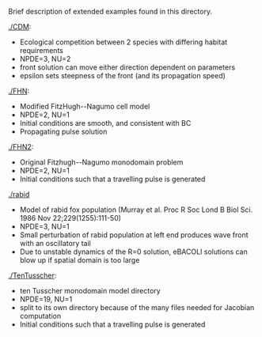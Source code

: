 Brief description of extended examples found in this directory.

[./CDM](./CDM):

-   Ecological competition between 2 species with differing habitat requirements
-   NPDE=3, NU=2
-   front solution can move either direction dependent on parameters
-   epsilon sets steepness of the front (and its propagation speed)

[./FHN](./FHN):

-   Modified FitzHugh--Nagumo cell model
-   NPDE=2, NU=1
-   Initial conditions are smooth, and consistent with BC
-   Propagating pulse solution

[./FHN2](./FHN2):

-   Original Fitzhugh--Nagumo monodomain problem
-   NPDE=2, NU=1
-   Initial conditions such that a travelling pulse is generated

[./rabid](./rabid)

-   Model of rabid fox population (Murray et al. Proc R Soc Lond B Biol Sci. 1986 Nov 22;229(1255):111-50)
-   NPDE=3, NU=1
-   Small perturbation of rabid population at left end produces wave front with an oscillatory tail
-   Due to unstable dynamics of the R=0 solution, eBACOLI solutions can blow up if spatial domain is too large

[./TenTusscher](./TenTusscher):

-   ten Tusscher monodomain model directory
-   NPDE=19, NU=1
-   split to its own directory because of the many files needed for Jacobian computation
-   Initial conditions such that a travelling pulse is generated
